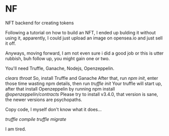 # NF
NFT backend for creating tokens

Following a tutorial on how to build an NFT, I ended up bulding it without using it, apparently, I could just upload an image on opensea.io and just sell it off.

Anyways, moving forward, I am not even sure i did a good job or this is utter rubbish, buh follow up, you might gain one or two.


You'll need Truffle, Ganache, Nodejs, Openzeppelin.

*clears throat* So, install Truffle and Ganache
After that, run *npm init*, enter those time wasting npm details, then run *truffle init*
Your truffle will start up, after that install Openzeppelin by running npm install *@openzeppelin/contracts*
Please try to install v3.4.0, that version is sane, the newer versions are psychopaths.

Copy code, I myself don't know what it does...

*truffle compile*
*truffle migrate*

I am tired.
